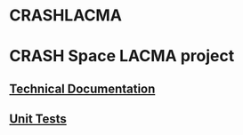 CRASHLACMA
==========

# CRASH Space LACMA project

## [Technical Documentation](https://github.com/levisimons/CRASHLACMA/wiki/Technical-Outline)
## [Unit Tests](https://github.com/levisimons/CRASHLACMA/wiki/Unit-Tests)


